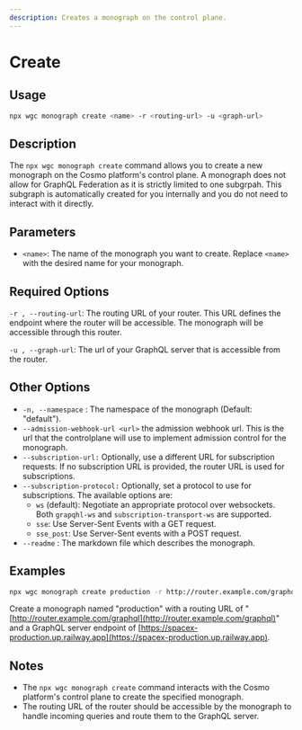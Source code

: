 ```yaml
---
description: Creates a monograph on the control plane.
---
```


# Create

## Usage

```bash
npx wgc monograph create <name> -r <routing-url> -u <graph-url>
```

## Description

The `npx wgc monograph create` command allows you to create a new monograph on the Cosmo platform's control plane. A monograph does not allow for GraphQL Federation as it is strictly limited to one subgrpah. This subgraph is automatically created for you internally and you do not need to interact with it directly.

## Parameters

* `<name>`: The name of the monograph you want to create. Replace `<name>` with the desired name for your monograph.

## Required Options

`-r , --routing-url`: The routing URL of your router. This URL defines the endpoint where the router will be accessible. The monograph will be accessible through this router.

`-u , --graph-url`: The url of your GraphQL server that is accessible from the router.

## Other Options

* `-n, --namespace` : The namespace of the monograph (Default: "default").
* `--admission-webhook-url <url>` the admission webhook url. This is the url that the controlplane will use to implement admission control for the  monograph.
* `--subscription-url:` Optionally, use a different URL for subscription requests. If no subscription URL is provided, the router URL is used for subscriptions.
* `--subscription-protocol:` Optionally, set a protocol to use for subscriptions. The available options are:
  * `ws` (default): Negotiate an appropriate protocol over websockets. Both `grapqhl-ws` and `subscription-transport-ws` are supported.
  * `sse`: Use Server-Sent Events with a GET request.
  * `sse_post`: Use Server-Sent events with a POST request.
* `--readme` : The markdown file which describes the monograph.

## Examples

```bash
npx wgc monograph create production -r http://router.example.com/graphql -u https://spacex-production.up.railway.app
```

Create a monograph named "production" with a routing URL of "[http://router.example.com/graphql](http://router.example.com/graphql)"  and a GraphQL server endpoint of [https://spacex-production.up.railway.app](https://spacex-production.up.railway.app).

## Notes

* The `npx wgc monograph create` command interacts with the Cosmo platform's control plane to create the specified monograph.
* The routing URL of the router should be accessible by the monograph to handle incoming queries and route them to the GraphQL server.
